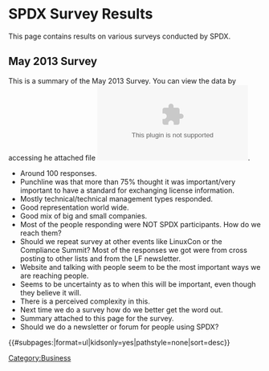 # SPDX Survey Results

This page contains results on various surveys conducted by SPDX.

## May 2013 Survey

This is a summary of the May 2013 Survey. You can view the data by
accessing he attached file ![SPDX Survey Results May
2013.zip](SPDX_Survey_Results_May_2013.zip
"SPDX Survey Results May 2013.zip").

  - Around 100 responses.
  - Punchline was that more than 75% thought it was important/very
    important to have a standard for exchanging license information.
  - Mostly technical/technical management types responded.
  - Good representation world wide.
  - Good mix of big and small companies.
  - Most of the people responding were NOT SPDX participants. How do we
    reach them?
  - Should we repeat survey at other events like LinuxCon or the
    Compliance Summit? Most of the responses we got were from cross
    posting to other lists and from the LF newsletter.
  - Website and talking with people seem to be the most important ways
    we are reaching people.
  - Seems to be uncertainty as to when this will be important, even
    though they believe it will.
  - There is a perceived complexity in this.
  - Next time we do a survey how do we better get the word out.
  - Summary attached to this page for the survey.
  - Should we do a newsletter or forum for people using SPDX?

{{\#subpages:|format=ul|kidsonly=yes|pathstyle=none|sort=desc}}

[Category:Business](Category:Business "wikilink")

